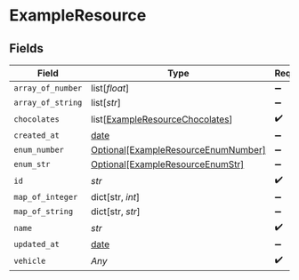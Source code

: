 # ExampleResource


## Fields

| Field                                                                                   | Type                                                                                    | Required                                                                                | Description                                                                             |
| --------------------------------------------------------------------------------------- | --------------------------------------------------------------------------------------- | --------------------------------------------------------------------------------------- | --------------------------------------------------------------------------------------- |
| `array_of_number`                                                                       | list[*float*]                                                                           | :heavy_minus_sign:                                                                      | N/A                                                                                     |
| `array_of_string`                                                                       | list[*str*]                                                                             | :heavy_minus_sign:                                                                      | N/A                                                                                     |
| `chocolates`                                                                            | list[[ExampleResourceChocolates](../../models/shared/exampleresourcechocolates.md)]     | :heavy_check_mark:                                                                      | N/A                                                                                     |
| `created_at`                                                                            | [date](https://docs.python.org/3/library/datetime.html#date-objects)                    | :heavy_minus_sign:                                                                      | N/A                                                                                     |
| `enum_number`                                                                           | [Optional[ExampleResourceEnumNumber]](../../models/shared/exampleresourceenumnumber.md) | :heavy_minus_sign:                                                                      | N/A                                                                                     |
| `enum_str`                                                                              | [Optional[ExampleResourceEnumStr]](../../models/shared/exampleresourceenumstr.md)       | :heavy_minus_sign:                                                                      | N/A                                                                                     |
| `id`                                                                                    | *str*                                                                                   | :heavy_check_mark:                                                                      | N/A                                                                                     |
| `map_of_integer`                                                                        | dict[str, *int*]                                                                        | :heavy_minus_sign:                                                                      | N/A                                                                                     |
| `map_of_string`                                                                         | dict[str, *str*]                                                                        | :heavy_minus_sign:                                                                      | N/A                                                                                     |
| `name`                                                                                  | *str*                                                                                   | :heavy_check_mark:                                                                      | N/A                                                                                     |
| `updated_at`                                                                            | [date](https://docs.python.org/3/library/datetime.html#date-objects)                    | :heavy_minus_sign:                                                                      | N/A                                                                                     |
| `vehicle`                                                                               | *Any*                                                                                   | :heavy_check_mark:                                                                      | N/A                                                                                     |